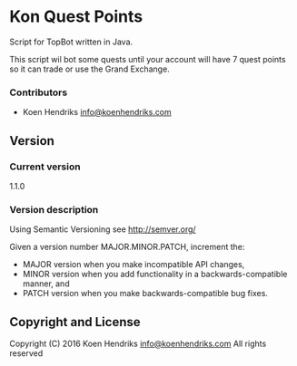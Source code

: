 # Kon Quest Points

Script for TopBot written in Java.

This script wil bot some quests until your account will have 7 quest points so it can trade or use the Grand Exchange.

### Contributors
- Koen Hendriks <info@koenhendriks.com>

## Version

### Current version
1.1.0

### Version description
Using Semantic Versioning see http://semver.org/

Given a version number MAJOR.MINOR.PATCH, increment the:
- MAJOR version when you make incompatible API changes,
- MINOR version when you add functionality in a backwards-compatible manner, and
- PATCH version when you make backwards-compatible bug fixes.


## Copyright and License
 Copyright (C) 2016 Koen Hendriks <info@koenhendriks.com>
 All rights reserved

